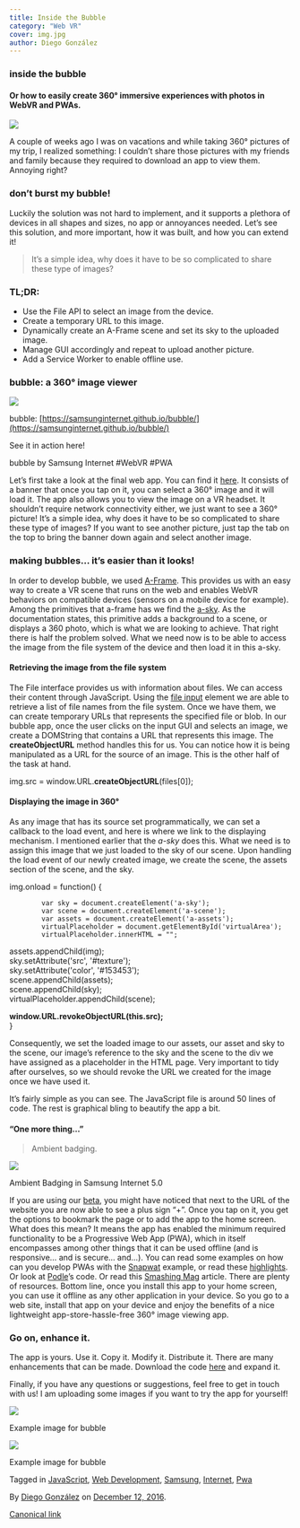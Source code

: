```yaml
---
title: Inside the Bubble
category: "Web VR"
cover: img.jpg
author: Diego González
---
```


### inside the bubble

#### Or how to easily create 360° immersive experiences with photos in WebVR and PWAs.

![](https://cdn-images-1.medium.com/max/800/1*a1BSAh7YZ8qBS7X6A-r6Vg.png)

A couple of weeks ago I was on vacations and while taking 360° pictures of my trip, I realized something: I couldn’t share those pictures with my friends and family because they required to download an app to view them. Annoying right?

### don’t burst my bubble!

Luckily the solution was not hard to implement, and it supports a plethora of devices in all shapes and sizes, no app or annoyances needed. Let’s see this solution, and more important, how it was built, and how you can extend it!

> It’s a simple idea, why does it have to be so complicated to share these type of images?

### TL;DR:

*   Use the File API to select an image from the device.
*   Create a temporary URL to this image.
*   Dynamically create an A-Frame scene and set its sky to the uploaded image.
*   Manage GUI accordingly and repeat to upload another picture.
*   Add a Service Worker to enable offline use.

### bubble: a 360° image viewer

![](https://cdn-images-1.medium.com/max/800/1*0Ij6-7AbhQdjo_qf8L4PEw.png)

bubble: [https://samsunginternet.github.io/bubble/](https://samsunginternet.github.io/bubble/)

See it in action here!

bubble by Samsung Internet #WebVR #PWA

Let’s first take a look at the final web app. You can find it [here](https://samsunginternet.github.io/bubble/). It consists of a banner that once you tap on it, you can select a 360° image and it will load it. The app also allows you to view the image on a VR headset. It shouldn’t require network connectivity either, we just want to see a 360° picture! It’s a simple idea, why does it have to be so complicated to share these type of images? If you want to see another picture, just tap the tab on the top to bring the banner down again and select another image.

### making bubbles… it’s easier than it looks!

In order to develop bubble, we used [A-Frame](https://aframe.io/). This provides us with an easy way to create a VR scene that runs on the web and enables WebVR behaviors on compatible devices (sensors on a mobile device for example). Among the primitives that a-frame has we find the [a-sky](https://aframe.io/docs/0.3.0/primitives/a-sky.html). As the documentation states, this primitive adds a background to a scene, or displays a 360 photo, which is what we are looking to achieve. That right there is half the problem solved. What we need now is to be able to access the image from the file system of the device and then load it in this a-sky.

#### Retrieving the image from the file system

The File interface provides us with information about files. We can access their content through JavaScript. Using the [file input](https://samsunginternet.github.io/loti) element we are able to retrieve a list of file names from the file system. Once we have them, we can create temporary URLs that represents the specified file or blob. In our bubble app, once the user clicks on the input GUI and selects an image, we create a DOMString that contains a URL that represents this image. The **createObjectURL** method handles this for us. You can notice how it is being manipulated as a URL for the source of an image. This is the other half of the task at hand.

img.src = window.URL.**createObjectURL**(files\[0\]);

#### Displaying the image in 360°

As any image that has its source set programmatically, we can set a callback to the load event, and here is where we link to the displaying mechanism. I mentioned earlier that the _a-sky_ does this. What we need is to assign this image that we just loaded to the sky of our scene. Upon handling the load event of our newly created image, we create the scene, the assets section of the scene, and the sky.

img.onload = function() {  
              
            var sky = document.createElement('a-sky');  
            var scene = document.createElement('a-scene');  
            var assets = document.createElement('a-assets');  
            virtualPlaceholder = document.getElementById('virtualArea');  
            virtualPlaceholder.innerHTML = "";

assets.appendChild(img);  
            sky.setAttribute('src', '#texture');  
            sky.setAttribute('color', '#153453');  
            scene.appendChild(assets);  
            scene.appendChild(sky);  
            virtualPlaceholder.appendChild(scene);

**window.URL.revokeObjectURL(this.src);**  
        }

Consequently, we set the loaded image to our assets, our asset and sky to the scene, our image’s reference to the sky and the scene to the div we have assigned as a placeholder in the HTML page. Very important to tidy after ourselves, so we should revoke the URL we created for the image once we have used it.

It’s fairly simple as you can see. The JavaScript file is around 50 lines of code. The rest is graphical bling to beautify the app a bit.

#### “One more thing…”

> Ambient badging.

![](https://cdn-images-1.medium.com/max/800/1*yesOGWF6uG_W91F1IlMB9A.png)

Ambient Badging in Samsung Internet 5.0

If you are using our [beta](https://medium.com/samsung-internet-dev/beta-d0f988fb77fb#.osbrc470v), you might have noticed that next to the URL of the website you are now able to see a plus sign “+”. Once you tap on it, you get the options to bookmark the page or to add the app to the home screen. What does this mean? It means the app has enabled the minimum required functionality to be a Progressive Web App (PWA), which in itself encompasses among other things that it can be used offline (and is responsive… and is secure… and…). You can read some examples on how can you develop PWAs with the [Snapwat](https://medium.com/samsung-internet-dev/things-i-learned-making-a-progressive-web-app-for-super-selfies-49e76d154e4f#.uux7tb51g) example, or read these [highlights](https://medium.com/samsung-internet-dev/highlights-from-googles-progressive-web-apps-training-in-london-9856f0876e4f#.twr50qkfv). Or look at [Podle](https://github.com/SamsungInternet/podle)’s code. Or read this [Smashing Mag](https://www.smashingmagazine.com/2016/09/the-building-blocks-of-progressive-web-apps/) article. There are plenty of resources. Bottom line, once you install this app to your home screen, you can use it offline as any other application in your device. So you go to a web site, install that app on your device and enjoy the benefits of a nice lightweight app-store-hassle-free 360° image viewing app.

### Go on, enhance it.

The app is yours. Use it. Copy it. Modify it. Distribute it. There are many enhancements that can be made. Download the code [here](https://github.com/SamsungInternet/bubble) and expand it.

Finally, if you have any questions or suggestions, feel free to get in touch with us! I am uploading some images if you want to try the app for yourself!

![](https://cdn-images-1.medium.com/max/800/1*zfLVDTw3NpMTmGfMFNTP6A.jpeg)

Example image for bubble

![](https://cdn-images-1.medium.com/max/800/1*Ork8_bdujcFBy2vw3WRpcQ.jpeg)

Example image for bubble

Tagged in [JavaScript](https://medium.com/tag/javascript), [Web Development](https://medium.com/tag/web-development), [Samsung](https://medium.com/tag/samsung), [Internet](https://medium.com/tag/internet), [Pwa](https://medium.com/tag/pwa)

By [Diego González](https://medium.com/@diekus) on [December 12, 2016](https://medium.com/p/a43b1e04df9b).

[Canonical link](https://medium.com/@diekus/inside-the-bubble-a43b1e04df9b)
